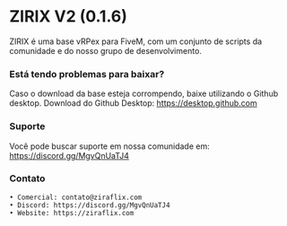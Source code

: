 # ZIRIX V2 (0.1.6)
ZIRIX é uma base vRPex para FiveM, com um conjunto de scripts da comunidade e do nosso grupo de desenvolvimento.

### Está tendo problemas para baixar?
Caso o download da base esteja corrompendo, baixe utilizando o Github desktop.
Download do Github Desktop: https://desktop.github.com

### Suporte
Você pode buscar suporte em nossa comunidade em: https://discord.gg/MgvQnUaTJ4

### Contato
```
• Comercial: contato@ziraflix.com
• Discord: https://discord.gg/MgvQnUaTJ4
• Website: https://ziraflix.com
```
